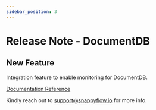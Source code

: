 ```yaml
---
sidebar_position: 3 
---
```

# Release Note - DocumentDB 

## New Feature

Integration feature to enable monitoring for DocumentDB.

[Documentation Reference](/docs/sidebar-sf-selfhosted-turbo/Integrations/docdb/)

Kindly reach out to [support@snappyflow.io](mailto:support@snappyflow.io) for more info.

